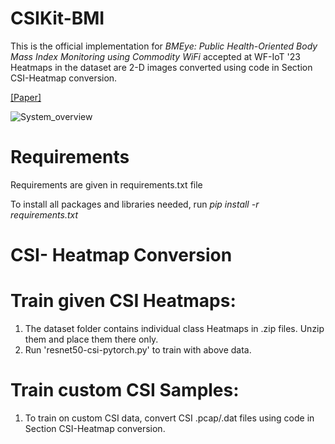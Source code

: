# CSIKit-BMI

This is the official implementation for _BMEye: Public Health-Oriented Body Mass Index Monitoring using Commodity WiFi_ accepted at WF-IoT '23
Heatmaps in the dataset are 2-D images converted using code in Section CSI-Heatmap conversion.

[[Paper]](https://drive.google.com/file/d/1uPdt7CdH3Zn_0uXA3-Ol2WQ02ktm_pxr/view?usp=drive_link)

![System_overview](https://github.com/kiran-collab/CSIKit-BMI/assets/75129341/3f5247ee-4578-4411-a27e-04a50d17cf70)

# Requirements

Requirements are given in requirements.txt file 

To install all packages and libraries needed, run _pip install -r requirements.txt_

# CSI- Heatmap Conversion

# Train given CSI Heatmaps:
1. The dataset folder contains individual class Heatmaps in .zip files. Unzip them and place them there only.
2. Run 'resnet50-csi-pytorch.py' to train with above data.

# Train custom CSI Samples: 
1. To train on custom CSI data, convert CSI .pcap/.dat files using code in Section CSI-Heatmap conversion.

